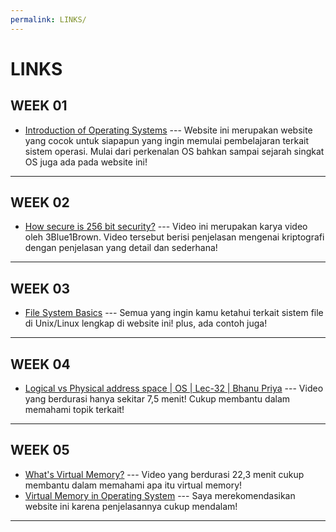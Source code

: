 ```yaml
---
permalink: LINKS/
---
```

# LINKS
## WEEK 01
* [Introduction of Operating Systems](https://www.geeksforgeeks.org/introduction-of-operating-system-set-1/) ---
  Website ini merupakan website yang cocok untuk siapapun yang ingin memulai pembelajaran terkait sistem operasi. Mulai dari perkenalan OS bahkan sampai sejarah singkat OS juga ada pada website ini!
<hr>

## WEEK 02
* [How secure is 256 bit security?](https://www.youtube.com/watch?v=S9JGmA5_unY) ---
  Video ini merupakan karya video oleh 3Blue1Brown. Video tersebut berisi penjelasan mengenai kriptografi dengan penjelasan yang detail dan sederhana!
<hr>

## WEEK 03
* [File System Basics](https://www.tutorialspoint.com/unix/unix-file-system.htm) ---
  Semua yang ingin kamu ketahui terkait sistem file di Unix/Linux lengkap di website ini! plus, ada contoh juga!
<hr>

## WEEK 04
* [Logical vs Physical address space | OS | Lec-32 | Bhanu Priya](https://www.youtube.com/watch?v=dDs53dBjErA) ---
  Video yang berdurasi hanya sekitar 7,5 menit! Cukup membantu dalam memahami topik terkait!
<hr>

## WEEK 05
* [What's Virtual Memory?](https://www.youtube.com/watch?v=5lFnKYCZT5o) ---
  Video yang berdurasi 22,3 menit cukup membantu dalam memahami apa itu virtual memory!
* [Virtual Memory in Operating System](https://www.geeksforgeeks.org/virtual-memory-in-operating-system/) ---
  Saya merekomendasikan website ini karena penjelasannya cukup mendalam!
<hr>
